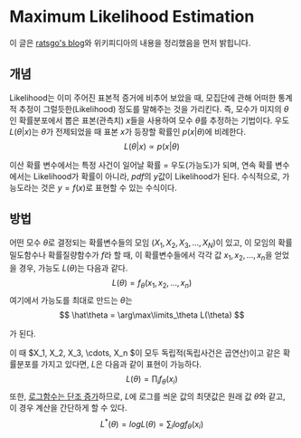 # Maximum Likelihood Estimation

이 글은 [ratsgo's blog](https://ratsgo.github.io/statistics/2017/09/23/MLE/)와 위키피디아의 내용을 정리했음을 먼저 밝힙니다.

## 개념

Likelihood는 이미 주어진 표본적 증거에 비추어 보았을 때, 모집단에 관해 어떠한 통계적 추정이 그럴듯한(Likelihood) 정도를 말해주는 것을 가리킨다. 즉, 모수가 미지의 $\theta$인 확률분포에서 뽑은 표본(관측치) $x$들을 사용하여 모수 $\theta$를 추정하는 기법이다. 우도 $L(\theta|x)$는 $\theta$가 전제되었을 때 표본 $x$가 등장할 확률인 $p(x|\theta)$에 비례한다.
$$
L(\theta|x) \propto p(x|\theta)
$$

이산 확률 변수에서는 특정 사건이 일어날 확률 = 우도(가능도)가 되며, 연속 확률 변수에서는 Likelihood가 확률이 아니라, $pdf$의 $y$값이 Likelihood가 된다. 수식적으로, 가능도라는 것은 $y=f(x)$로 표현할 수 있는 수식이다.

## 방법

어떤 모수 $\theta$로 결정되는 확률변수들의 모임 $(X_1,X_2,X_3,\dotsc,X_N)$이 있고, 이 모임의 확률밀도함수나 확률질량함수가 $f$라 할 때, 이 확률변수들에서 각각 값 $x_1, x_2, \dotsc, x_n$을 얻었을 경우, 가능도 $L(\theta)$는 다음과 같다.
$$
L(\theta) = f_\theta(x_1,x_2,\dotsc,x_n)
$$
여기에서 가능도를 최대로 만드는 $\theta$는
$$
\hat\theta = \arg\max\limits_\theta L(\theta)
$$

가 된다.

이 때 $X_1, X_2, X_3, \cdots, X_n $이 모두 독립적(독립사건은 곱연산)이고 같은 확률분포를 가지고 있다면, $L$은 다음과 같이 표현이 가능하다.
$$
L(\theta) = \prod_{i}{f_\theta(x_i)}
$$
또한, [로그함수는 단조 증가]()하므로, $L$에 로그를 씌운 값의 최댓값은 원래 값 $\hat\theta$와 같고, 이 경우 계산을 간단하게 할 수 있다.
$$
L^*(\theta) = logL(\theta) = \sum_ilogf_\theta(x_i)
$$
